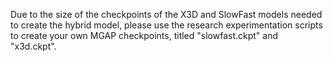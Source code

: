 Due to the size of the checkpoints of the X3D and SlowFast models needed to create the hybrid model, please use the research experimentation scripts to create your own MGAP checkpoints, titled "slowfast.ckpt" and "x3d.ckpt".
